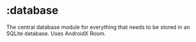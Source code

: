 # :database

The central database module for everything that needs to be stored in an SQLite database. Uses
AndroidX Room.